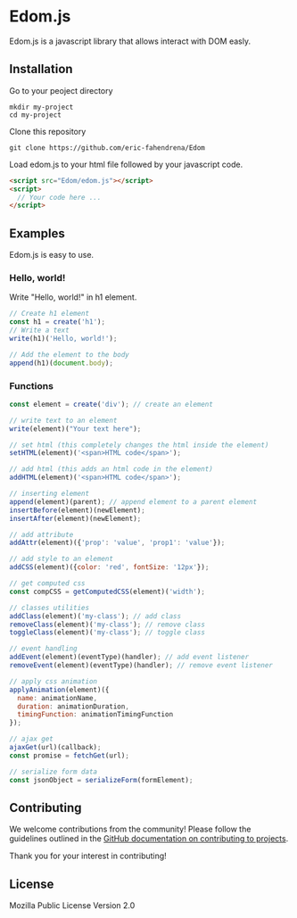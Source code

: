 # Edom.js

Edom.js is a javascript library that allows interact with DOM easly.

## Installation

Go to your peoject directory
```bsh
mkdir my-project
cd my-project
```
Clone this repository
```bsh
git clone https://github.com/eric-fahendrena/Edom
```
Load edom.js to your html file followed by your javascript code.
```html
<script src="Edom/edom.js"></script>
<script>
  // Your code here ...
</script>
```

## Examples

Edom.js is easy to use.

### Hello, world!

Write "Hello, world!" in h1 element.
```js
// Create h1 element
const h1 = create('h1');
// Write a text
write(h1)('Hello, world!');

// Add the element to the body
append(h1)(document.body);
```

### Functions

```js
const element = create('div'); // create an element

// write text to an element
write(element)("Your text here");

// set html (this completely changes the html inside the element)
setHTML(element)('<span>HTML code</span>');

// add html (this adds an html code in the element)
addHTML(element)('<span>HTML code</span>');

// inserting element
append(element)(parent); // append element to a parent element
insertBefore(element)(newElement);
insertAfter(element)(newElement);

// add attribute
addAttr(element)({'prop': 'value', 'prop1': 'value'});

// add style to an element
addCSS(element)({color: 'red', fontSize: '12px'});

// get computed css
const compCSS = getComputedCSS(element)('width');

// classes utilities
addClass(element)('my-class'); // add class
removeClass(element)('my-class'); // remove class
toggleClass(element)('my-class'); // toggle class

// event handling
addEvent(element)(eventType)(handler); // add event listener
removeEvent(element)(eventType)(handler); // remove event listener

// apply css animation
applyAnimation(element)({
  name: animationName,
  duration: animationDuration,
  timingFunction: animationTimingFunction
});

// ajax get
ajaxGet(url)(callback);
const promise = fetchGet(url);

// serialize form data
const jsonObject = serializeForm(formElement);
```

## Contributing

We welcome contributions from the community! Please follow the guidelines outlined in the [GitHub documentation on contributing to projects](https://docs.github.com/en/github/collaborating-with-issues-and-pull-requests/working-with-forks).

Thank you for your interest in contributing!

## License

Mozilla Public License Version 2.0